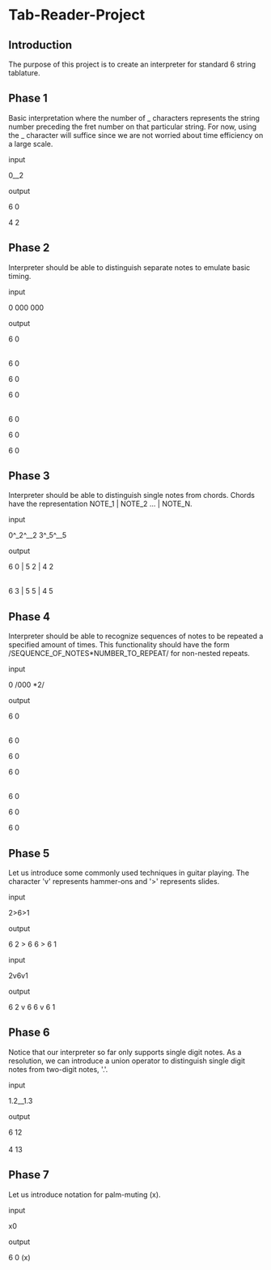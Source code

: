 # Tab-Reader-Project

## Introduction
The purpose of this project is to create an interpreter for standard 6 string tablature.

## Phase 1
Basic interpretation where the number of _ characters represents the
string number preceding the fret number on that particular string. For
now, using the _ character will suffice since we are not worried about
time efficiency on a large scale.

input 

0__2 

output

6 0

4 2

## Phase 2
Interpreter should be able to distinguish separate notes to emulate
basic timing.

input

0 000 000

output

6 0
<br /><br />

6 0

6 0

6 0
<br /><br />


6 0

6 0

6 0

## Phase 3
Interpreter should be able to distinguish single notes from chords.
Chords have the representation NOTE_1 | NOTE_2 ... | NOTE_N.

input

0^_2^__2 3^_5^__5

output

6 0 | 5 2 | 4 2
<br /><br />

6 3 | 5 5 | 4 5

## Phase 4
Interpreter should be able to recognize sequences of notes to be
repeated a specified amount of times. This functionality should have
the form /SEQUENCE_OF_NOTES*NUMBER_TO_REPEAT/ for non-nested repeats.

input

0 /000 *2/

output

6 0
<br /><br />

6 0

6 0

6 0
<br /><br />


6 0

6 0

6 0

## Phase 5
Let us introduce some commonly used techniques in guitar playing. The
character 'v' represents hammer-ons and '>' represents slides.

input

2>6>1

output

6 2 > 6 6 > 6 1

input

2v6v1

output

6 2 v 6 6 v 6 1

## Phase 6 
Notice that our interpreter so far only supports single digit notes.
As a resolution, we can introduce a union operator to distinguish single
digit notes from two-digit notes, '.'.

input

1.2__1.3

output

6 12 <br /><br />
4 13

## Phase 7
Let us introduce notation for palm-muting (x).

input

x0

output

6 0 (x)
